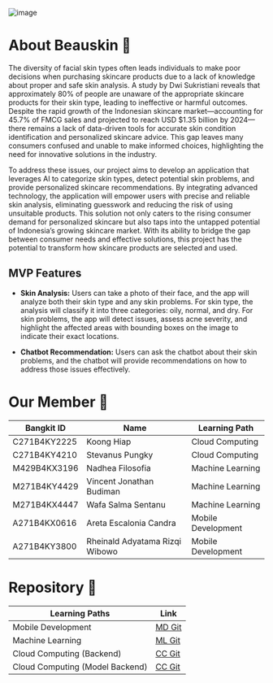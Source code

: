 ![image](https://github.com/user-attachments/assets/ed22f785-6379-49fc-9a35-7ca3508b77f9)

# About Beauskin :lotion_bottle:

The diversity of facial skin types often leads individuals to make poor decisions when purchasing skincare products due to a lack of knowledge about proper and safe skin analysis. A study by Dwi Sukristiani reveals that approximately 80% of people are unaware of the appropriate skincare products for their skin type, leading to ineffective or harmful outcomes. Despite the rapid growth of the Indonesian skincare market—accounting for 45.7% of FMCG sales and projected to reach USD $1.35 billion by 2024—there remains a lack of data-driven tools for accurate skin condition identification and personalized skincare advice. This gap leaves many consumers confused and unable to make informed choices, highlighting the need for innovative solutions in the industry.

To address these issues, our project aims to develop an application that leverages AI to categorize skin types, detect potential skin problems, and provide personalized skincare recommendations. By integrating advanced technology, the application will empower users with precise and reliable skin analysis, eliminating guesswork and reducing the risk of using unsuitable products. This solution not only caters to the rising consumer demand for personalized skincare but also taps into the untapped potential of Indonesia’s growing skincare market. With its ability to bridge the gap between consumer needs and effective solutions, this project has the potential to transform how skincare products are selected and used.

## MVP Features

- **Skin Analysis:** Users can take a photo of their face, and the app will analyze both their skin type and any skin problems. For skin type, the analysis will classify it into three categories: oily, normal, and dry. For skin problems, the app will detect issues, assess acne severity, and highlight the affected areas with bounding boxes on the image to indicate their exact locations.

- **Chatbot Recommendation:** Users can ask the chatbot about their skin problems, and the chatbot will provide recommendations on how to address those issues effectively.

# Our Member :handshake:

| Bangkit ID   | Name                           | Learning Path      |
| ------------ | ------------------------------ | ------------------ |
| C271B4KY2225 | Koong Hiap                     | Cloud Computing    |
| C271B4KY4210 | Stevanus Pungky                | Cloud Computing    |
| M429B4KX3196 | Nadhea Filosofia               | Machine Learning   |
| M271B4KY4429 | Vincent Jonathan Budiman       | Machine Learning   |
| M271B4KX4447 | Wafa Salma Sentanu             | Machine Learning   |
| A271B4KX0616 | Areta Escalonia Candra         | Mobile Development |
| A271B4KY3800 | Rheinald Adyatama Rizqi Wibowo | Mobile Development |

# Repository :open_file_folder:

| Learning Paths                  | Link                                                                        |
| ------------------------------- | --------------------------------------------------------------------------- |
| Mobile Development              | [MD Git](https://github.com/Bangkit-Beauskin/beauskin-mobile-app.git)       |
| Machine Learning                | [ML Git](https://github.com/Bangkit-Beauskin/beauskin-machine-learning.git) |
| Cloud Computing (Backend)       | [CC Git](https://github.com/Bangkit-Beauskin/cloud-computing-backend.git)   |
| Cloud Computing (Model Backend) | [CC Git](https://github.com/Bangkit-Beauskin/beauskin-cloud-computing.git)  |
